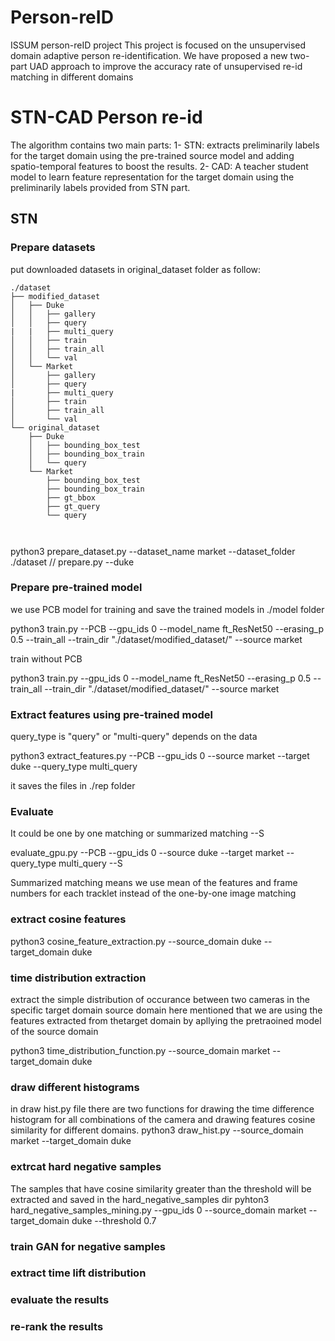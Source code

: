 # Person-reID
ISSUM person-reID project
This project is focused on the unsupervised domain adaptive person re-identification.
We have proposed a new two-part UAD approach to improve the accuracy rate of unsupervised re-id matching in different domains

# STN-CAD Person re-id
The algorithm contains two main parts:
1- STN: extracts preliminarily labels for the target domain using the pre-trained source model and adding spatio-temporal features to boost the results.
2- CAD: A teacher student model to learn feature representation for the target domain using the preliminarily labels provided from STN part.
## STN
### Prepare datasets
put downloaded datasets in original_dataset folder as follow: 

```
./dataset
├── modified_dataset
│   ├── Duke
│   │   ├── gallery
│   │   ├── query
|   |   ├── multi_query
│   │   ├── train
│   │   ├── train_all
│   │   └── val
│   └── Market
│       ├── gallery
│       ├── query
|       ├── multi_query
│       ├── train
│       ├── train_all
│       └── val
└── original_dataset
    ├── Duke
    │   ├── bounding_box_test
    │   ├── bounding_box_train
    │   └── query
    └── Market
        ├── bounding_box_test
        ├── bounding_box_train
        ├── gt_bbox
        ├── gt_query
        └── query



```
python3 prepare_dataset.py --dataset_name market --dataset_folder ./dataset  //  prepare.py --duke

### Prepare pre-trained model
we use PCB model for training and save the trained models in ./model folder

python3 train.py --PCB --gpu_ids 0 --model_name ft_ResNet50 --erasing_p 0.5 --train_all --train_dir "./dataset/modified_dataset/" --source market

train without PCB

python3 train.py  --gpu_ids 0 --model_name ft_ResNet50 --erasing_p 0.5 --train_all --train_dir "./dataset/modified_dataset/" --source market


### Extract features using pre-trained model

query_type is "query" or "multi-query" depends on the data

python3 extract_features.py --PCB --gpu_ids 0  --source market --target duke --query_type multi_query

it saves the files in ./rep folder
### Evaluate 
It could be one by one matching or summarized matching --S

evaluate_gpu.py --PCB --gpu_ids 0  --source duke --target market --query_type multi_query --S

Summarized matching means we use mean of the features and frame numbers for each tracklet instead of the one-by-one image matching
###



### extract cosine features
python3 cosine_feature_extraction.py --source_domain duke --target_domain duke

### time distribution extraction
extract the simple distribution of occurance between two cameras in the specific target domain
source domain here mentioned that we are using the features extracted from thetarget domain by apllying the pretraoined model of the source domain

python3 time_distribution_function.py  --source_domain market --target_domain duke

### draw different histograms
in draw hist.py file there are two functions for drawing the time difference histogram for all combinations of the camera and drawing features cosine similarity for different domains.
python3 draw_hist.py --source_domain market --target_domain duke


### extrcat hard negative samples
The samples that have cosine similarity greater than the threshold will be extracted and saved in the hard_negative_samples dir 
pyhton3 hard_negative_samples_mining.py --gpu_ids 0 --source_domain market --target_domain duke  --threshold 0.7

### train GAN for negative samples
### extract time lift distribution
### evaluate the results
### re-rank the results
